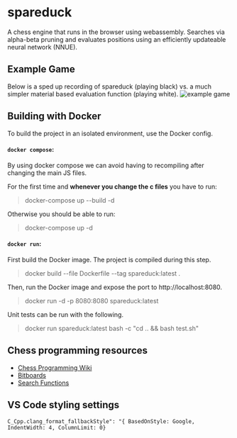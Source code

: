 # spareduck

A chess engine that runs in the browser using webassembly. Searches via alpha-beta pruning and evaluates positions using an efficiently updateable neural network (NNUE). 

## Example Game
Below is a sped up recording of spareduck (playing black) vs. a much simpler material based evaluation function (playing white).
![example game](https://cdn.discordapp.com/attachments/402551252824883216/962886510829522984/spareduck_game.gif)

## Building with Docker

To build the project in an isolated environment, use the Docker config.

#### `docker compose`:

By using docker compose we can avoid having to recompiling after changing the main JS files.

For the first time and **whenever you change the c files** you have to run:

> docker-compose up --build -d

Otherwise you should be able to run:

> docker-compose up -d

#### `docker run`:

First build the Docker image. The project is compiled during this step.

> docker build --file Dockerfile --tag spareduck:latest .

Then, run the Docker image and expose the port to http://localhost:8080.

> docker run -d -p 8080:8080 spareduck:latest

Unit tests can be run with the following.

> docker run spareduck:latest bash -c "cd .. && bash test.sh"

## Chess programming resources

- [Chess Programming Wiki](https://www.chessprogramming.org/Getting_Started)
- [Bitboards](https://en.wikipedia.org/wiki/Bitboard)
- [Search Functions](https://en.wikipedia.org/wiki/Alpha%E2%80%93beta_pruning)

## VS Code styling settings

`C_Cpp.clang_format_fallbackStyle": "{ BasedOnStyle: Google, IndentWidth: 4, ColumnLimit: 0}`
